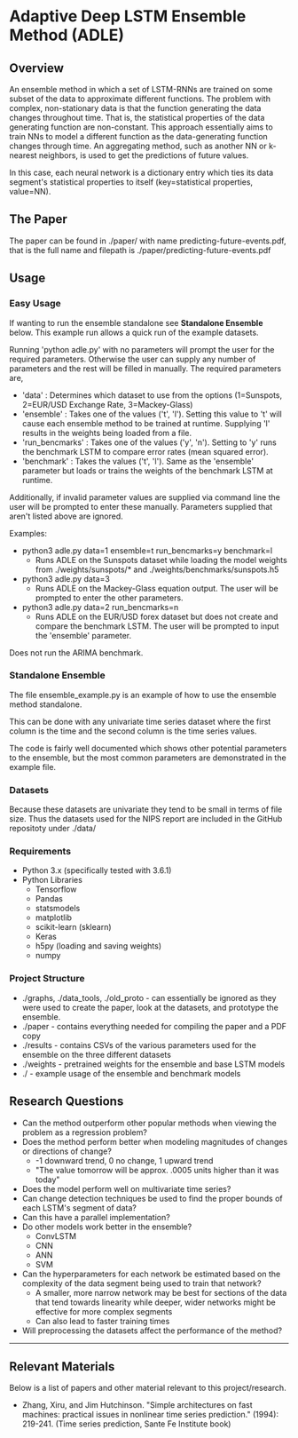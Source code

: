 # Adaptive Deep LSTM Ensemble Method (ADLE)

## Overview

An ensemble method in which a set of LSTM-RNNs are trained on some subset of the data to approximate different functions. The problem with complex,
non-stationary data is that the function generating the data changes throughout time. That is, the statistical properties of the data generating
function are non-constant. This approach essentially aims to train NNs to model a different function as the data-generating function changes through time. An aggregating method,
such as another NN or k-nearest neighbors, is used to get the predictions of future values.

In this case, each neural network is a dictionary entry which ties its data segment's statistical properties to itself (key=statistical properties, value=NN).

## The Paper

The paper can be found in ./paper/ with name predicting-future-events.pdf, that is the full name and filepath is ./paper/predicting-future-events.pdf

## Usage

### Easy Usage

If wanting to run the ensemble standalone see **Standalone Ensemble** below. This example run allows a quick run of the example datasets.

Running 'python adle.py' with no parameters will prompt the user for the required parameters. Otherwise
the user can supply any number of parameters and the rest will be filled in manually. The required parameters are,

+ 'data' : Determines which dataset to use from the options (1=Sunspots, 2=EUR/USD Exchange Rate, 3=Mackey-Glass)
+ 'ensemble' : Takes one of the values ('t', 'l'). Setting this value to 't' will cause each
ensemble method to be trained at runtime. Supplying 'l' results in the weights being loaded from a file.
+ 'run_bencmarks' : Takes one of the values ('y', 'n'). Setting to 'y' runs the benchmark LSTM to compare
error rates (mean squared error).
+ 'benchmark' : Takes the values ('t', 'l'). Same as the 'ensemble' parameter but loads or trains the
weights of the benchmark LSTM at runtime.

Additionally, if invalid parameter values are supplied via command line the user will be prompted to enter these manually. Parameters supplied that aren't listed above are ignored.

Examples:
  + python3 adle.py data=1 ensemble=t run_bencmarks=y benchmark=l
    + Runs ADLE on the Sunspots dataset while loading the model weights from ./weights/sunspots/* and ./weights/benchmarks/sunspots.h5
  + python3 adle.py data=3
    + Runs ADLE on the Mackey-Glass equation output. The user will be prompted to enter the other parameters.
  + python3 adle.py data=2 run_bencmarks=n
    + Runs ADLE on the EUR/USD forex dataset but does not create and compare the benchmark LSTM. The user will be prompted to input the 'ensemble' parameter.

Does not run the ARIMA benchmark.

### Standalone Ensemble

The file ensemble_example.py is an example of how to use the ensemble method standalone.

This can be done with any univariate time series dataset where the first column is the time and the second column is the time series values.

The code is fairly well documented which shows other potential parameters to the ensemble, but the most common parameters are demonstrated in the example file.

### Datasets

Because these datasets are univariate they tend to be small in terms of file size. Thus the datasets used for the NIPS report are included in the GitHub repositoty under ./data/

### Requirements

+ Python 3.x (specifically tested with 3.6.1)
+ Python Libraries
  + Tensorflow
  + Pandas
  + statsmodels
  + matplotlib
  + scikit-learn (sklearn)
  + Keras
  + h5py (loading and saving weights)
  + numpy

### Project Structure

+ ./graphs, ./data_tools, ./old_proto - can essentially be ignored as they were used to create the paper, look at the datasets, and prototype the ensemble.
+ ./paper - contains everything needed for compiling the paper and a PDF copy
+ ./results - contains CSVs of the various parameters used for the ensemble on the three different datasets
+ ./weights - pretrained weights for the ensemble and base LSTM models
+ ./ - example usage of the ensemble and benchmark models


## Research Questions

+ Can the method outperform other popular methods when viewing the problem as a regression problem?
+ Does the method perform better when modeling magnitudes of changes or directions of change?
  + -1 downward trend, 0 no change, 1 upward trend
  + "The value tomorrow will be approx. .0005 units higher than it was today"
+ Does the model perform well on multivariate time series?
+ Can change detection techniques be used to find the proper bounds of each LSTM's segment of data?
+ Can this have a parallel implementation?
+ Do other models work better in the ensemble?
  + ConvLSTM
  + CNN
  + ANN
  + SVM
+ Can the hyperparameters for each network be estimated based on the complexity of the data segment being used to train that network?
  + A smaller, more narrow network may be best for sections of the data that tend towards linearity while deeper, wider networks might be effective for more complex segments
  + Can also lead to faster training times
+ Will preprocessing the datasets affect the performance of the method?

--------

## Relevant Materials

Below is a list of papers and other material relevant to this project/research.

+ Zhang, Xiru, and Jim Hutchinson. "Simple architectures on fast machines: practical issues in nonlinear time series prediction." (1994): 219-241. (Time series prediction, Sante Fe Institute book)

